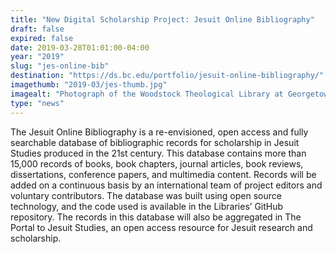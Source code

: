 ```yaml
---
title: "New Digital Scholarship Project: Jesuit Online Bibliography"
draft: false
expired: false
date: 2019-03-28T01:01:00-04:00
year: "2019"
slug: "jes-online-bib"
destination: "https://ds.bc.edu/portfolio/jesuit-online-bibliography/"
imagethumb: "2019-03/jes-thumb.jpg"
imagealt: "Photograph of the Woodstock Theological Library at Georgetown University."
type: "news"
---
```


The Jesuit Online Bibliography is a re-envisioned, open access and fully searchable database of bibliographic records for scholarship in Jesuit Studies produced in the 21st century. This database contains more than 15,000 records of books, book chapters, journal articles, book reviews, dissertations, conference papers, and multimedia content. Records will be added on a continuous basis by an international team of project editors and voluntary contributors. The database was built using open source technology, and the code used is available in the Libraries’ GitHub repository. The records in this database will also be aggregated in The Portal to Jesuit Studies, an open access resource for Jesuit research and scholarship.
